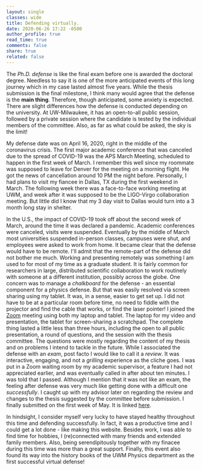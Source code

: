 ```yaml
---
layout: single
classes: wide
title: Defending virtually.
date: 2020-06-26 17:22 -0500
author_profile: true
read_time: true
comments: false
share: true
related: false
---
```

The _Ph.D. defense_ is like the final exam before one is awarded the doctoral
degree. Needless to say it is one of the more anticipated events of this long
journey which in my case lasted almost five years. While the thesis submission
is the final milestone, I think many would agree that the defense is the
**main thing**. Therefore, though anticipated, some anxiety is expected.
There are slight differences how the defense is conducted depending
on the university. At UW-Milwaukee, it has an open-to-all public session,
followed by a private session where the candidate is tested by the individual
members of the committee. Also, as far as what could be asked, the sky is the
limit!

My defense date was on April 16, 2020, right in the middle of the coronavirus
crisis. The first major academic conference that was canceled due to the spread
of COVID-19 was the APS March Meeting, scheduled to happen in the first week
of March. I remember this well since my roommate was supposed to leave for Denver
for the meeting on a morning flight. He got the news of cancellation around
10 PM the night before. Personally, I had plans to visit my fiancee in Dallas,
TX during the first weekend in March. The following week there was a
face-to-face working meeting at UWM, and week after it was supposed to
be the LIGO-Virgo collaboration meeting. But little did I know that my
3 day visit to Dallas would turn into a 3 month long stay in shelter.

In the U.S., the impact of COVID-19 took off about the second week of March,
around the time it was declared a pandemic. Academic conferences were canceled,
visits were suspended. Eventually by the middle of March most universities
suspended in-person classes, campuses were shut, and employees were asked to
work from home. It became clear that the defense would have to be remote.
I'll admit that the remote-part of the defense did not bother me much. Working
and presenting remotely was something I am used to for most of my time as
a graduate student. It is fairly common for researchers in large, distributed
scientific collaboration to work routinely with someone at a different
institution, possibly across the globe. One concern was to manage a
_chalkboard_ for the defense - an essential component for a physics defense.
But that was easily resolved via screen sharing using my tablet. It was, in
a sense, easier to get set up. I did not have to be at a particular room
before time, no need to fiddle with the projector and find the cable that
works, or find the laser pointer! I joined the [Zoom](https://zoom.us/)
meeting using both my laptop and tablet. The laptop for my video and presentation,
the tablet for screen-sharing a scratchpad. The complete thing lasted a little less than
three hours, including the open to all public presentation, a round of questions,
and the session with the thesis committee. The questions were mostly regarding
the content of my thesis and on problems I intend to tackle in the future.
While I associated the defense with an _exam_, post facto I would like to
call it a _review_. It was interactive, engaging, and not a _grilling_ experience
as the cliche goes. I was put in a Zoom waiting room by
my academic supervisor, a feature I had not appreciated earlier, and was
eventually called in after about ten minutes. I was told that I passed. Although
I mention that it was not like an exam, the feeling after defense was very much
like getting done with a difficult one _successfully_. I caught up with my advisor
later on regarding the review and changes to the thesis suggested by
the committee before submission. I finally submitted on the first week of May.
It is linked [here](https://dc.uwm.edu/etd/2363/).

In hindsight, I consider myself very lucky to have stayed healthy throughout
this time and defending successfully. In fact, it was a productive time
and I could get a lot done - like making this website. Besides work, I was able to
find time for hobbies, I (re)connected with many friends and extended family
members. Also, being serendipitously together with my finacee during this
time was more than a great support.  Finally, this event also found its
way into the history books of the UWM Physics department as the first
successful virtual defense!
